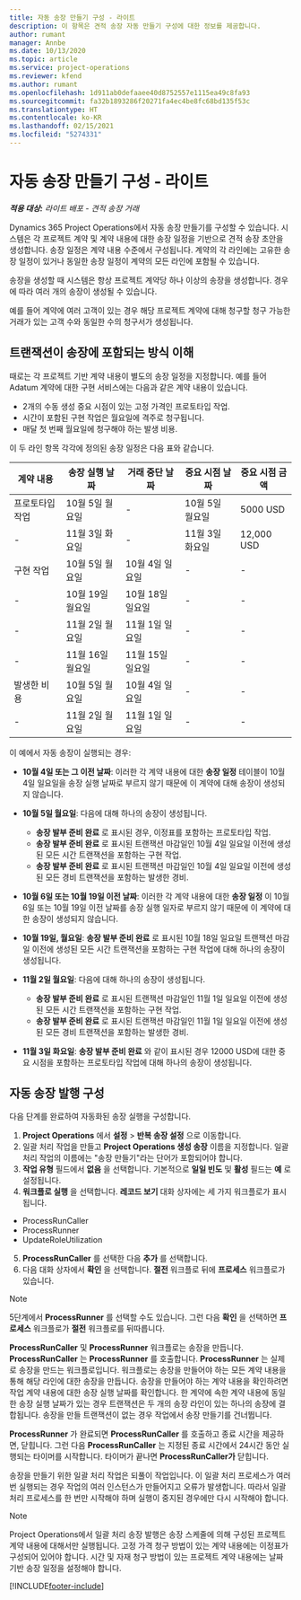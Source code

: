 ```yaml
---
title: 자동 송장 만들기 구성 - 라이트
description: 이 항목은 견적 송장 자동 만들기 구성에 대한 정보를 제공합니다.
author: rumant
manager: Annbe
ms.date: 10/13/2020
ms.topic: article
ms.service: project-operations
ms.reviewer: kfend
ms.author: rumant
ms.openlocfilehash: 1d911ab0defaaee40d8752557e1115ea49c8fa93
ms.sourcegitcommit: fa32b1893286f20271fa4ec4be8fc68bd135f53c
ms.translationtype: HT
ms.contentlocale: ko-KR
ms.lasthandoff: 02/15/2021
ms.locfileid: "5274331"
---
```

# <a name="configure-automatic-invoice-creation---lite"></a>자동 송장 만들기 구성 - 라이트
 
_**적용 대상:** 라이트 배포 - 견적 송장 거래_

Dynamics 365 Project Operations에서 자동 송장 만들기를 구성할 수 있습니다. 시스템은 각 프로젝트 계약 및 계약 내용에 대한 송장 일정을 기반으로 견적 송장 초안을 생성합니다. 송장 일정은 계약 내용 수준에서 구성됩니다. 계약의 각 라인에는 고유한 송장 일정이 있거나 동일한 송장 일정이 계약의 모든 라인에 포함될 수 있습니다.

송장을 생성할 때 시스템은 항상 프로젝트 계약당 하나 이상의 송장을 생성합니다. 경우에 따라 여러 개의 송장이 생성될 수 있습니다.

예를 들어 계약에 여러 고객이 있는 경우 해당 프로젝트 계약에 대해 청구할 청구 가능한 거래가 있는 고객 수와 동일한 수의 청구서가 생성됩니다.

## <a name="understand-how-transactions-are-included-on-an-invoice"></a>트랜잭션이 송장에 포함되는 방식 이해 

때로는 각 프로젝트 기반 계약 내용이 별도의 송장 일정을 지정합니다. 예를 들어 Adatum 계약에 대한 구현 서비스에는 다음과 같은 계약 내용이 있습니다.

- 2개의 수동 생성 중요 시점이 있는 고정 가격인 프로토타입 작업.
- 시간이 포함된 구현 작업은 월요일에 격주로 청구됩니다.
- 매달 첫 번째 월요일에 청구해야 하는 발생 비용.

이 두 라인 항목 각각에 정의된 송장 일정은 다음 표와 같습니다.

| 계약 내용 | 송장 실행 날짜 | 거래 중단 날짜 | 중요 시점 날짜 | 중요 시점 금액 |
| --- | --- | --- | --- | --- |
| 프로토타입 작업 | 10월 5일 월요일 | - | 10월 5일 월요일 | 5000 USD |
| - | 11월 3일 화요일 | - | 11월 3일 화요일 | 12,000 USD |
| 구현 작업 | 10월 5일 월요일 | 10월 4일 일요일 | - | - |
| - | 10월 19일 월요일 | 10월 18일 일요일 | - | - |
| - | 11월 2일 월요일 | 11월 1일 일요일 | - | - |
| - | 11월 16일 월요일 | 11월 15일 일요일 | - | - |
| 발생한 비용 | 10월 5일 월요일 | 10월 4일 일요일 | - | - |
| - | 11월 2일 월요일 | 11월 1일 일요일 | - | - |

이 예에서 자동 송장이 실행되는 경우:

- **10월 4일 또는 그 이전 날짜**: 이러한 각 계약 내용에 대한 **송장 일정** 테이블이 10월 4일 일요일을 송장 실행 날짜로 부르지 않기 때문에 이 계약에 대해 송장이 생성되지 않습니다.
- **10월 5일 월요일**: 다음에 대해 하나의 송장이 생성됩니다.

    - **송장 발부 준비 완료** 로 표시된 경우, 이정표를 포함하는 프로토타입 작업.
    - **송장 발부 준비 완료** 로 표시된 트랜잭션 마감일인 10월 4일 일요일 이전에 생성된 모든 시간 트랜잭션을 포함하는 구현 작업.
    - **송장 발부 준비 완료** 로 표시된 트랜잭션 마감일인 10월 4일 일요일 이전에 생성된 모든 경비 트랜잭션을 포함하는 발생한 경비.
  
- **10월 6일 또는 10월 19일 이전 날짜**: 이러한 각 계약 내용에 대한 **송장 일정** 이 10월 6일 또는 10월 19일 이전 날짜를 송장 실행 일자로 부르지 않기 때문에 이 계약에 대한 송장이 생성되지 않습니다.
- **10월 19일, 월요일**: **송장 발부 준비 완료** 로 표시된 10월 18일 일요일 트랜잭션 마감일 이전에 생성된 모든 시간 트랜잭션을 포함하는 구현 작업에 대해 하나의 송장이 생성됩니다.
- **11월 2일 월요일**: 다음에 대해 하나의 송장이 생성됩니다.

    - **송장 발부 준비 완료** 로 표시된 트랜잭션 마감일인 11월 1일 일요일 이전에 생성된 모든 시간 트랜잭션을 포함하는 구현 작업.
    - **송장 발부 준비 완료** 로 표시된 트랜잭션 마감일인 11월 1일 일요일 이전에 생성된 모든 경비 트랜잭션을 포함하는 발생한 경비.

- **11월 3일 화요일**: **송장 발부 준비 완료** 와 같이 표시된 경우 12000 USD에 대한 중요 시점을 포함하는 프로토타입 작업에 대해 하나의 송장이 생성됩니다.

## <a name="configure-automatic-invoicing"></a>자동 송장 발행 구성

다음 단계를 완료하여 자동화된 송장 실행을 구성합니다.

1. **Project Operations** 에서 **설정** > **반복 송장 설정** 으로 이동합니다.
2. 일괄 처리 작업을 만들고 **Project Operations 생성 송장** 이름을 지정합니다. 일괄 처리 작업의 이름에는 "송장 만들기"라는 단어가 포함되어야 합니다.
3. **작업 유형** 필드에서 **없음** 을 선택합니다. 기본적으로 **일일 빈도** 및 **활성** 필드는 **예** 로 설정됩니다.
4. **워크플로 실행** 을 선택합니다. **레코드 보기** 대화 상자에는 세 가지 워크플로가 표시됩니다.

- ProcessRunCaller
- ProcessRunner
- UpdateRoleUtilization

5. **ProcessRunCaller** 를 선택한 다음 **추가** 를 선택합니다.
6. 다음 대화 상자에서 **확인** 을 선택합니다. **절전** 워크플로 뒤에 **프로세스** 워크플로가 있습니다. 

> [!NOTE]
> 5단계에서 **ProcessRunner** 를 선택할 수도 있습니다. 그런 다음 **확인** 을 선택하면 **프로세스** 워크플로가 **절전** 워크플로를 뒤따릅니다.

**ProcessRunCaller** 및 **ProcessRunner** 워크플로는 송장을 만듭니다. **ProcessRunCaller** 는 **ProcessRunner** 를 호출합니다. **ProcessRunner** 는 실제로 송장을 만드는 워크플로입니다. 워크플로는 송장을 만들어야 하는 모든 계약 내용을 통해 해당 라인에 대한 송장을 만듭니다. 송장을 만들어야 하는 계약 내용을 확인하려면 작업 계약 내용에 대한 송장 실행 날짜를 확인합니다. 한 계약에 속한 계약 내용에 동일한 송장 실행 날짜가 있는 경우 트랜잭션은 두 개의 송장 라인이 있는 하나의 송장에 결합됩니다. 송장을 만들 트랜잭션이 없는 경우 작업에서 송장 만들기를 건너뜁니다.

**ProcessRunner** 가 완료되면 **ProcessRunCaller** 를 호출하고 종료 시간을 제공하면, 닫힙니다. 그런 다음 **ProcessRunCaller** 는 지정된 종료 시간에서 24시간 동안 실행되는 타이머를 시작합니다. 타이머가 끝나면 **ProcessRunCaller가** 닫힙니다.

송장을 만들기 위한 일괄 처리 작업은 되풀이 작업입니다. 이 일괄 처리 프로세스가 여러 번 실행되는 경우 작업의 여러 인스턴스가 만들어지고 오류가 발생합니다. 따라서 일괄 처리 프로세스를 한 번만 시작해야 하며 실행이 중지된 경우에만 다시 시작해야 합니다.

> [!NOTE]
> Project Operations에서 일괄 처리 송장 발행은 송장 스케줄에 의해 구성된 프로젝트 계약 내용에 대해서만 실행됩니다. 고정 가격 청구 방법이 있는 계약 내용에는 이정표가 구성되어 있어야 합니다. 시간 및 자재 청구 방법이 있는 프로젝트 계약 내용에는 날짜 기반 송장 일정을 설정해야 합니다.


[!INCLUDE[footer-include](../../includes/footer-banner.md)]